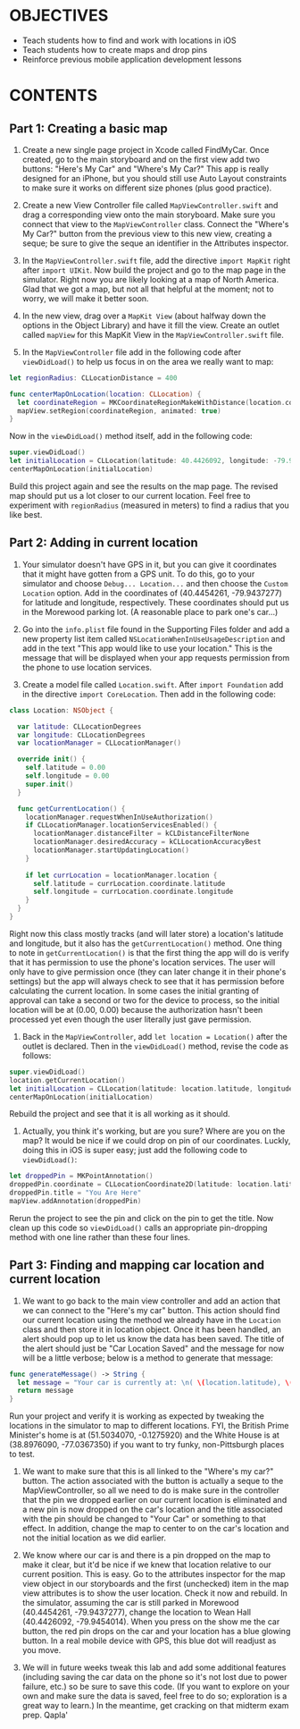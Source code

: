 OBJECTIVES
===
- Teach students how to find and work with locations in iOS
- Teach students how to create maps and drop pins
- Reinforce previous mobile application development lessons


CONTENTS
===
Part 1: Creating a basic map
---
1. Create a new single page project in Xcode called FindMyCar. Once created, go to the main storyboard and on the first view add two buttons: "Here's My Car" and "Where's My Car?" This app is really designed for an iPhone, but you should still use Auto Layout constraints to make sure it works on different size phones (plus good practice).

1. Create a new View Controller file called `MapViewController.swift` and drag a corresponding view onto the main storyboard.  Make sure you connect that view to the `MapViewController` class. Connect the "Where's My Car?" button from the previous view to this new view, creating a seque; be sure to give the seque an identifier in the Attributes inspector.

1. In the `MapViewController.swift` file, add the directive `import MapKit` right after `import UIKit`. Now build the project and go to the map page in the simulator. Right now you are likely looking at a map of North America.  Glad that we got a map, but not all that helpful at the moment; not to worry, we will make it better soon.

1. In the new view, drag over a `MapKit View` (about halfway down the options in the Object Library) and have it fill the view. Create an outlet called `mapView` for this MapKit View in the `MapViewController.swift` file.

1. In the `MapViewController` file add in the following code after `viewDidLoad()` to help us focus in on the area we really want to map:

  ```swift
  let regionRadius: CLLocationDistance = 400
  
  func centerMapOnLocation(location: CLLocation) {
    let coordinateRegion = MKCoordinateRegionMakeWithDistance(location.coordinate, regionRadius * 2.0, regionRadius * 2.0)
    mapView.setRegion(coordinateRegion, animated: true)
  }
  ```

  Now in the `viewDidLoad()` method itself, add in the following code:

  ```swift
  super.viewDidLoad()
  let initialLocation = CLLocation(latitude: 40.4426092, longitude: -79.9454014)
  centerMapOnLocation(initialLocation)
  ```

  Build this project again and see the results on the map page. The revised map should put us a lot closer to our current location.  Feel free to experiment with `regionRadius` (measured in meters) to find a radius that you like best.

Part 2: Adding in current location
---
1. Your simulator doesn't have GPS in it, but you can give it coordinates that it might have gotten from a GPS unit. To do this, go to your simulator and choose `Debug... Location...` and then choose the `Custom Location` option.  Add in the coordinates of (40.4454261, -79.9437277) for latitude and longitude, respectively.  These coordinates should put us in the Morewood parking lot. (A reasonable place to park one's car...)

1. Go into the `info.plist` file found in the Supporting Files folder and add a new property list item called `NSLocationWhenInUseUsageDescription` and add in the text "This app would like to use your location." This is the message that will be displayed when your app requests permission from the phone to use location services.

1. Create a model file called `Location.swift`. After `import Foundation` add in the directive `import CoreLocation`.  Then add in the following code:

  ```swift
  class Location: NSObject {
  
    var latitude: CLLocationDegrees
    var longitude: CLLocationDegrees
    var locationManager = CLLocationManager()
  
    override init() {
      self.latitude = 0.00
      self.longitude = 0.00
      super.init()
    }
  
    func getCurrentLocation() {
      locationManager.requestWhenInUseAuthorization()  
      if CLLocationManager.locationServicesEnabled() {
        locationManager.distanceFilter = kCLDistanceFilterNone
        locationManager.desiredAccuracy = kCLLocationAccuracyBest
        locationManager.startUpdatingLocation()
      }
      
      if let currLocation = locationManager.location {
        self.latitude = currLocation.coordinate.latitude
        self.longitude = currLocation.coordinate.longitude
      }
    }
  }
  ``` 

  Right now this class mostly tracks (and will later store) a location's latitude and longitude, but it also has the `getCurrentLocation()` method. One thing to note in `getCurrentLocation()` is that the first thing the app will do is verify that it has permission to use the phone's location services. The user will only have to give permission once (they can later change it in their phone's settings) but the app will always check to see that it has permission before calculating the current location. In some cases the initial granting of approval can take a second or two for the device to process, so the initial location will be at (0.00, 0.00) because the authorization hasn't been processed yet even though the user literally just gave permission. 

1. Back in the `MapViewController`, add `let location = Location()` after the outlet is declared. Then in the `viewDidLoad()` method, revise the code as follows:

  ```swift
  super.viewDidLoad()
  location.getCurrentLocation()
  let initialLocation = CLLocation(latitude: location.latitude, longitude: location.longitude)
  centerMapOnLocation(initialLocation)
  ```

  Rebuild the project and see that it is all working as it should.

1. Actually, you think it's working, but are you sure? Where are you on the map? It would be nice if we could drop on pin of our coordinates. Luckly, doing this in iOS is super easy; just add the following code to `viewDidLoad()`:

  ```swift
  let droppedPin = MKPointAnnotation()
  droppedPin.coordinate = CLLocationCoordinate2D(latitude: location.latitude, longitude: location.longitude)
  droppedPin.title = "You Are Here"
  mapView.addAnnotation(droppedPin)
  ```
  Rerun the project to see the pin and click on the pin to get the title. Now clean up this code so `viewDidLoad()` calls an appropriate pin-dropping method with one line rather than these four lines.


Part 3: Finding and mapping car location and current location
---

1. We want to go back to the main view controller and add an action that we can connect to the "Here's my car" button. This action should find our current location using the method we already have in the `Location` class and then store it in location object. Once it has been handled, an alert should pop up to let us know the data has been saved. The title of the alert should just be "Car Location Saved" and the message for now will be a little verbose; below is a method to generate that message:

  ```swift
  func generateMessage() -> String {
    let message = "Your car is currently at: \n( \(location.latitude), \(location.longitude) )\n\nWhen you want a map to this location, simply press the 'Where is my car?' button."
    return message
  }
  ```

  Run your project and verify it is working as expected by tweaking the locations in the simulator to map to different locations.  FYI, the British Prime Minister's home is at (51.5034070, -0.1275920) and the White House is at (38.8976090, -77.0367350) if you want to try funky, non-Pittsburgh places to test. 

1. We want to make sure that this is all linked to the "Where's my car?" button. The action associated with the button is actually a seque to the MapViewController, so all we need to do is make sure in the controller that the pin we dropped earlier on our current location is eliminated and a new pin is now dropped on the car's location and the title associated with the pin should be changed to "Your Car" or something to that effect. In addition, change the map to center to on the car's location and not the initial location as we did earlier.

1. We know where our car is and there is a pin dropped on the map to make it clear, but it'd be nice if we knew that location relative to our current position. This is easy. Go to the attributes inspector for the map view object in our storyboards and the first (unchecked) item in the map view attributes is to show the user location. Check it now and rebuild. In the simulator, assuming the car is still parked in Morewood (40.4454261, -79.9437277), change the location to Wean Hall (40.4426092, -79.9454014). When you press on the show me the car button, the red pin drops on the car and your location has a blue glowing button.  In a real mobile device with GPS, this blue dot will readjust as you move. 

1. We will in future weeks tweak this lab and add some additional features (including saving the car data on the phone so it's not lost due to power failure, etc.) so be sure to save this code.  (If you want to explore on your own and make sure the data is saved, feel free to do so; exploration is a great way to learn.)  In the meantime, get cracking on that midterm exam prep. Qapla'
